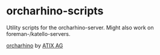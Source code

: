 # orcharhino-scripts

Utility scripts for the orcharhino-server.
Might also work on foreman-/katello-servers.

[orcharhino](https://orcharhino.com/en/) by [ATIX AG](https://atix.de/en/)
